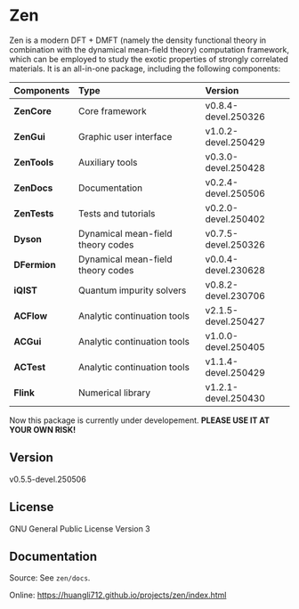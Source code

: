 # Zen

Zen is a modern DFT + DMFT (namely the density functional theory in combination with the dynamical mean-field theory) computation framework, which can be employed to study the exotic properties of strongly correlated materials. It is an all-in-one package, including the following components:

| Components | Type | Version |
| :--------- | :--- | :-------|
| **ZenCore**  | Core framework                    | v0.8.4-devel.250326 |
| **ZenGui**   | Graphic user interface            | v1.0.2-devel.250429 |
| **ZenTools** | Auxiliary tools                   | v0.3.0-devel.250428 |
| **ZenDocs**  | Documentation                     | v0.2.4-devel.250506 |
| **ZenTests** | Tests and tutorials               | v0.2.0-devel.250402 |
| **Dyson**    | Dynamical mean-field theory codes | v0.7.5-devel.250326 |
| **DFermion** | Dynamical mean-field theory codes | v0.0.4-devel.230628 |
| **iQIST**    | Quantum impurity solvers          | v0.8.2-devel.230706 |
| **ACFlow**   | Analytic continuation tools       | v2.1.5-devel.250427 |
| **ACGui**    | Analytic continuation tools       | v1.0.0-devel.250405 |
| **ACTest**   | Analytic continuation tools       | v1.1.4-devel.250429 |
| **Flink**    | Numerical library                 | v1.2.1-devel.250430 |

Now this package is currently under developement. **PLEASE USE IT AT YOUR OWN RISK!**

## Version

v0.5.5-devel.250506

## License

GNU General Public License Version 3

## Documentation

Source: See `zen/docs`.

Online: https://huangli712.github.io/projects/zen/index.html
